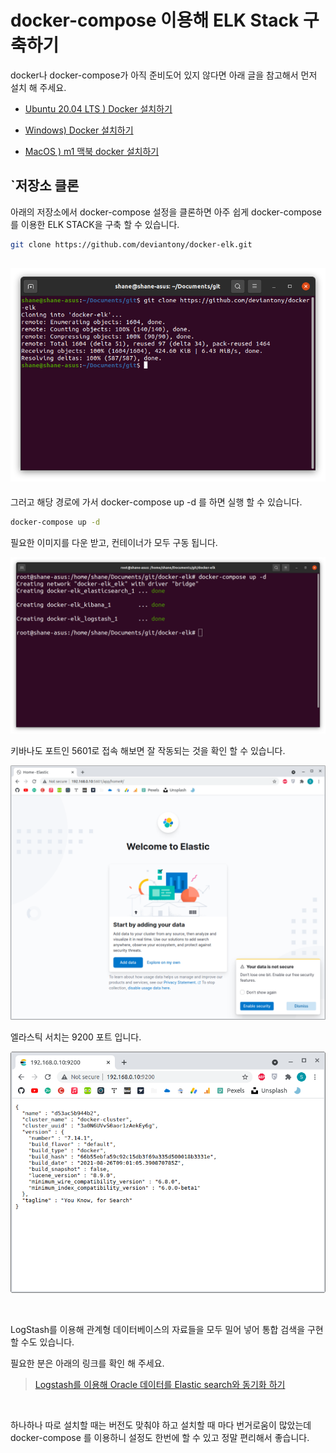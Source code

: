 # docker-compose 이용해 ELK Stack 구축하기

docker나 docker-compose가 아직 준비도어 있지 않다면 아래 글을 참고해서 먼저 설치 해 주세요.

- [Ubuntu 20.04 LTS ) Docker 설치하기](https://shanepark.tistory.com/237)	

- [Windows) Docker 설치하기](https://shanepark.tistory.com/188)

- [MacOS ) m1 맥북 docker 설치하기](https://shanepark.tistory.com/194)

  

  

## `저장소 클론

아래의 저장소에서 docker-compose 설정을 클론하면 아주 쉽게 docker-compose 를 이용한 ELK STACK을 구축 할 수 있습니다.

```bash
git clone https://github.com/deviantony/docker-elk.git
```

## ![Screenshot from 2021-09-20 14-35-32](https://raw.githubusercontent.com/Shane-Park/markdownBlog/master/devops/docker/elk.assets/14-35-32.png)



그러고 해당 경로에 가서 docker-compose up -d 를 하면 실행 할 수 있습니다.

```bash
docker-compose up -d
```

필요한 이미지를 다운 받고, 컨테이너가 모두 구동 됩니다.

![image-20210920155055174](https://raw.githubusercontent.com/Shane-Park/markdownBlog/master/devops/docker/elk.assets/image-20210920155055174.png)



키바나도 포트인 5601로 접속 해보면  잘 작동되는 것을 확인 할 수 있습니다.

![image-20210920152438739](https://raw.githubusercontent.com/Shane-Park/markdownBlog/master/devops/docker/elk.assets/image-20210920152438739.png)



엘라스틱 서치는 9200 포트 입니다.

![image-20210920184100766](https://raw.githubusercontent.com/Shane-Park/markdownBlog/master/devops/docker/elk.assets/image-20210920184100766.png)

​	

LogStash를 이용해 관계형 데이터베이스의 자료들을 모두 밀어 넣어 통합 검색을 구현 할 수도 있습니다.

필요한 분은 아래의 링크를 확인 해 주세요.

> [Logstash를 이용해 Oracle 데이터를 Elastic search와 동기화 하기](https://shanepark.tistory.com/136?category=1203908)

​	

하나하나 따로 설치할 때는 버전도 맞춰야 하고 설치할 때 마다 번거로움이 많았는데 docker-compose 를 이용하니 설정도 한번에 할 수 있고 정말 편리해서 좋습니다.